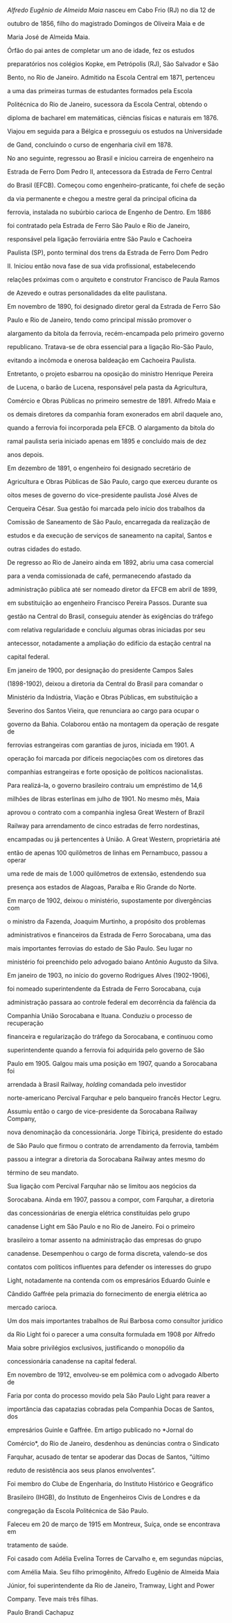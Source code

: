 

*Alfredo Eugênio de Almeida Maia* nasceu em Cabo Frio (RJ) no dia 12 de

outubro de 1856, filho do magistrado Domingos de Oliveira Maia e de

Maria José de Almeida Maia.



Órfão do pai antes de completar um ano de idade, fez os estudos

preparatórios nos colégios Kopke, em Petrópolis (RJ), São Salvador e São

Bento, no Rio de Janeiro. Admitido na Escola Central em 1871, pertenceu

a uma das primeiras turmas de estudantes formados pela Escola

Politécnica do Rio de Janeiro, sucessora da Escola Central, obtendo o

diploma de bacharel em matemáticas, ciências físicas e naturais em 1876.

Viajou em seguida para a Bélgica e prosseguiu os estudos na Universidade

de Gand, concluindo o curso de engenharia civil em 1878.



No ano seguinte, regressou ao Brasil e iniciou carreira de engenheiro na

Estrada de Ferro Dom Pedro II, antecessora da Estrada de Ferro Central

do Brasil (EFCB). Começou como engenheiro-praticante, foi chefe de seção

da via permanente e chegou a mestre geral da principal oficina da

ferrovia, instalada no subúrbio carioca de Engenho de Dentro. Em 1886

foi contratado pela Estrada de Ferro São Paulo e Rio de Janeiro,

responsável pela ligação ferroviária entre São Paulo e Cachoeira

Paulista (SP), ponto terminal dos trens da Estrada de Ferro Dom Pedro

II. Iniciou então nova fase de sua vida profissional, estabelecendo

relações próximas com o arquiteto e construtor Francisco de Paula Ramos

de Azevedo e outras personalidades da elite paulistana.



Em novembro de 1890, foi designado diretor geral da Estrada de Ferro São

Paulo e Rio de Janeiro, tendo como principal missão promover o

alargamento da bitola da ferrovia, recém-encampada pelo primeiro governo

republicano. Tratava-se de obra essencial para a ligação Rio-São Paulo,

evitando a incômoda e onerosa baldeação em Cachoeira Paulista.

Entretanto, o projeto esbarrou na oposição do ministro Henrique Pereira

de Lucena, o barão de Lucena, responsável pela pasta da Agricultura,

Comércio e Obras Públicas no primeiro semestre de 1891. Alfredo Maia e

os demais diretores da companhia foram exonerados em abril daquele ano,

quando a ferrovia foi incorporada pela EFCB. O alargamento da bitola do

ramal paulista seria iniciado apenas em 1895 e concluído mais de dez

anos depois.



Em dezembro de 1891, o engenheiro foi designado secretário de

Agricultura e Obras Públicas de São Paulo, cargo que exerceu durante os

oitos meses de governo do vice-presidente paulista José Alves de

Cerqueira César. Sua gestão foi marcada pelo início dos trabalhos da

Comissão de Saneamento de São Paulo, encarregada da realização de

estudos e da execução de serviços de saneamento na capital, Santos e

outras cidades do estado.



De regresso ao Rio de Janeiro ainda em 1892, abriu uma casa comercial

para a venda comissionada de café, permanecendo afastado da

administração pública até ser nomeado diretor da EFCB em abril de 1899,

em substituição ao engenheiro Francisco Pereira Passos. Durante sua

gestão na Central do Brasil, conseguiu atender às exigências do tráfego

com relativa regularidade e concluiu algumas obras iniciadas por seu

antecessor, notadamente a ampliação do edifício da estação central na

capital federal.



Em janeiro de 1900, por designação do presidente Campos Sales

(1898-1902), deixou a diretoria da Central do Brasil para comandar o

Ministério da Indústria, Viação e Obras Públicas, em substituição a

Severino dos Santos Vieira, que renunciara ao cargo para ocupar o

governo da Bahia. Colaborou então na montagem da operação de resgate de

ferrovias estrangeiras com garantias de juros, iniciada em 1901. A

operação foi marcada por difíceis negociações com os diretores das

companhias estrangeiras e forte oposição de políticos nacionalistas.

Para realizá-la, o governo brasileiro contraiu um empréstimo de 14,6

milhões de libras esterlinas em julho de 1901. No mesmo mês, Maia

aprovou o contrato com a companhia inglesa Great Western of Brazil

Railway para arrendamento de cinco estradas de ferro nordestinas,

encampadas ou já pertencentes à União. A Great Western, proprietária até

então de apenas 100 quilômetros de linhas em Pernambuco, passou a operar

uma rede de mais de 1.000 quilômetros de extensão, estendendo sua

presença aos estados de Alagoas, Paraíba e Rio Grande do Norte.



Em março de 1902, deixou o ministério, supostamente por divergências com

o ministro da Fazenda, Joaquim Murtinho, a propósito dos problemas

administrativos e financeiros da Estrada de Ferro Sorocabana, uma das

mais importantes ferrovias do estado de São Paulo. Seu lugar no

ministério foi preenchido pelo advogado baiano Antônio Augusto da Silva.



Em janeiro de 1903, no início do governo Rodrigues Alves (1902-1906),

foi nomeado superintendente da Estrada de Ferro Sorocabana, cuja

administração passara ao controle federal em decorrência da falência da

Companhia União Sorocabana e Ituana. Conduziu o processo de recuperação

financeira e regularização do tráfego da Sorocabana, e continuou como

superintendente quando a ferrovia foi adquirida pelo governo de São

Paulo em 1905. Galgou mais uma posição em 1907, quando a Sorocabana foi

arrendada à Brasil Railway, *holding* comandada pelo investidor

norte-americano Percival Farquhar e pelo banqueiro francês Hector Legru.

Assumiu então o cargo de vice-presidente da Sorocabana Railway Company,

nova denominação da concessionária. Jorge Tibiriçá, presidente do estado

de São Paulo que firmou o contrato de arrendamento da ferrovia, também

passou a integrar a diretoria da Sorocabana Railway antes mesmo do

término de seu mandato.



Sua ligação com Percival Farquhar não se limitou aos negócios da

Sorocabana. Ainda em 1907, passou a compor, com Farquhar, a diretoria

das concessionárias de energia elétrica constituídas pelo grupo

canadense Light em São Paulo e no Rio de Janeiro. Foi o primeiro

brasileiro a tomar assento na administração das empresas do grupo

canadense. Desempenhou o cargo de forma discreta, valendo-se dos

contatos com políticos influentes para defender os interesses do grupo

Light, notadamente na contenda com os empresários Eduardo Guinle e

Cândido Gaffrée pela primazia do fornecimento de energia elétrica ao

mercado carioca.



Um dos mais importantes trabalhos de Rui Barbosa como consultor jurídico

da Rio Light foi o parecer a uma consulta formulada em 1908 por Alfredo

Maia sobre privilégios exclusivos, justificando o monopólio da

concessionária canadense na capital federal.



Em novembro de 1912, envolveu-se em polêmica com o advogado Alberto de

Faria por conta do processo movido pela São Paulo Light para reaver a

importância das capatazias cobradas pela Companhia Docas de Santos, dos

empresários Guinle e Gaffrée. Em artigo publicado no *Jornal do

Comércio*, do Rio de Janeiro, desdenhou as denúncias contra o Sindicato

Farquhar, acusado de tentar se apoderar das Docas de Santos, “último

reduto de resistência aos seus planos envolventes”.



Foi membro do Clube de Engenharia, do Instituto Histórico e Geográfico

Brasileiro (IHGB), do Instituto de Engenheiros Civis de Londres e da

congregação da Escola Politécnica de São Paulo.



Faleceu em 20 de março de 1915 em Montreux, Suíça, onde se encontrava em

tratamento de saúde.



Foi casado com Adélia Evelina Torres de Carvalho e, em segundas núpcias,

com Amélia Maia. Seu filho primogênito, Alfredo Eugênio de Almeida Maia

Júnior, foi superintendente da Rio de Janeiro, Tramway, Light and Power

Company. Teve mais três filhas.



Paulo Brandi Cachapuz



